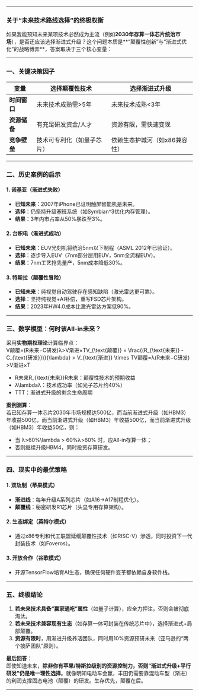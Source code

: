 
---

### ​**关于“未来技术路线选择”的终极权衡**​

如果我能预知未来某项技术必然成为主流（例如**2030年存算一体芯片统治市场**），是否还应该选择渐进式升级？这个问题本质是**​“颠覆性创新”与“渐进式优化”的战略博弈**，答案取决于三个核心变量：

---

### ​**一、关键决策因子**​

|​**变量**​|​**选择颠覆性技术**​|​**选择渐进式升级**​|
|---|---|---|
|​**时间窗口**​|未来技术成熟需>5年|未来技术成熟<3年|
|​**资源储备**​|有充足研发资金/人才|资源有限，需快速变现|
|​**竞争壁垒**​|技术可专利化（如量子芯片）|依赖生态护城河（如x86兼容性）|

---

### ​**二、历史案例的启示**​

#### ​**1. 诺基亚（渐进式失败）​**​

- ​**已知未来**​：2007年iPhone已证明触屏智能机是未来。
- ​**选择**​：仍坚持升级塞班系统（如Symbian^3优化内存管理）。
- ​**结果**​：3年内市占率从50%暴跌至3%。

#### ​**2. 台积电（渐进式成功）​**​

- ​**已知未来**​：EUV光刻机将统治5nm以下制程（ASML 2012年已验证）。
- ​**选择**​：逐步导入EUV（7nm部分层用EUV，5nm全流程EUV）。
- ​**结果**​：7nm工艺抢先量产，5nm成本降低30%。

#### ​**3. 特斯拉（颠覆性冒险）​**​

- ​**已知未来**​：纯视觉自动驾驶存在感知缺陷（激光雷达更可靠）。
- ​**选择**​：坚持纯视觉+AI补偿，重写FSD芯片架构。
- ​**结果**​：2023年HW4.0成本比激光雷达方案低90%。

---

### ​**三、数学模型：何时该All-in未来？​**​

采用**实物期权理论**计算临界点：  
V颠覆=(R未来−C研发)λ>V渐进×TV_{\text{颠覆}} = \frac{(R_{\text{未来}} - C_{\text{研发}})}{\lambda} > V_{\text{渐进}} \times TV颠覆​=λ(R未来​−C研发​)​>V渐进​×T

- R未来R_{\text{未来}}R未来​：颠覆性技术的预期收益
- λ\lambdaλ：技术成功率（如光子芯片约40%）
- TTT：渐进式升级的剩余生命周期

​**案例测算**​：  
若已知存算一体芯片2030年市场规模达500亿，而当前渐进式升级（如HBM3）年收益500亿，而当前渐进式升级（如HBM3）年收益500亿，而当前渐进式升级（如HBM3）年收益50亿，则：

- 当 λ>60%\lambda > 60\%λ>60% 时，应All-in存算一体；
- 否则继续升级HBM4，同时投资存算研发。

---

### ​**四、现实中的最优策略**​

#### ​**1. 双轨制（苹果模式）​**​

- ​**渐进线**​：每年升级A系列芯片（如A16→A17制程优化）。
- ​**颠覆线**​：秘密研发R1芯片（头显专用存算架构）。

#### ​**2. 生态绑定（英特尔模式）​**​

- 通过x86专利和代工联盟延缓颠覆性技术（如RISC-V）渗透，同时投资下一代封装技术（如Foveros）。

#### ​**3. 开放合作（谷歌模式）​**​

- 开源TensorFlow培育AI生态，确保任何硬件变革都依赖自身软件栈。

---

### ​**五、终极结论**​

1. ​**若未来技术具备“赢家通吃”属性**​（如量子计算），应全力押注，否则会被彻底淘汰。
2. ​**若未来技术兼容现有生态**​（如存算一体可封装在传统芯片中），选择渐进式+局部颠覆。
3. ​**资源有限时**，用渐进升级养活团队，同时用10%资源预研未来（亚马逊的“两个披萨团队”原则）。

​**最后回答**​：  
即使知道未来，​**除非你有苹果/特斯拉级别的资源控制力，否则“渐进式升级+平行研发”仍是唯一理性选择**。就像明知电动车会赢，丰田仍需要靠混动车型（渐进）的利润支撑固态电池（颠覆）的研发。生存优先，颠覆在后。

---

